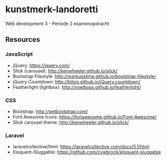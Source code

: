 # kunstmerk-landoretti
Web development 3 - Periode 2 examenopdracht

## Resources

### JavaScript

- jQuery: https://jquery.com/
- Slick (carousel): http://kenwheeler.github.io/slick/
- Bootstrap Filestyle: http://markusslima.github.io/bootstrap-filestyle/
- jQuery Countdown: http://hilios.github.io/jQuery.countdown/
- Featherlight (lightbox): http://noelboss.github.io/featherlight/

### CSS

- Bootstrap: http://getbootstrap.com/
- Font Awesome Icons: https://fortawesome.github.io/Font-Awesome/
- Slick carousel theme: http://kenwheeler.github.io/slick/

### Laravel

- laravelcollective/html: https://laravelcollective.com/docs/5.1/html
- Eloquent-Sluggable: https://github.com/cviebrock/eloquent-sluggable